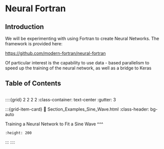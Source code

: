 # Neural Fortran

## Introduction

We will be experimenting with using Fortran to create Neural Networks.  The framework is provided here:

https://github.com/modern-fortran/neural-fortran

Of particular interest is the capability to use data - based parallelism to speed up the training of the neural network, as well as a bridge to Keras

## Table of Contents 
```{tableofcontents}
```

::::{grid} 2 2 2 2
:class-container: text-center
:gutter: 3

:::{grid-item-card}
:link: Section_Examples_Sine_Wave.html
:class-header: bg-auto

Training a Neural Network to Fit a Sine Wave
^^^
```{image} images/sine_wave_NN.png
:height: 200
```
:::
::::
